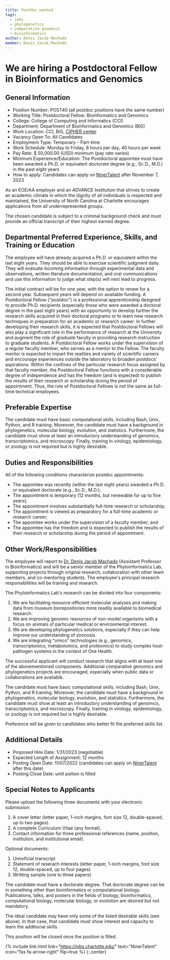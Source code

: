 ```yaml
---
title: Postdoc wanted
tags:
  - jobs
  - phylogenetics
  - comparative genomics
  - bioinformatics
author: Denis Jacob Machado
member: Denis_Jacob_Machado
---
```


# We are hiring a Postdoctoral Fellow in Bioinformatics and Genomics

## General Information

- Position Number: POST40 (all postdoc positions have the same number)
- Working Title: Postdoctoral Fellow: Bioinformatics and Genomics
- College: College of Computing and Informatics (CCI)
- Department: Department of Bioinformatics and Genomics (BiG)
- Work Location: CCI, BiG, [CIPHER center](https://cipher.charlotte.edu/)
- Vacancy Open To: All Candidates
- Employment Type: Temporary - Part-time
- Work Schedule: Monday to Friday, 8 hours per day, 40 hours per week
- Pay Rate: $ 50,000.00 (USD) minimum (pay rate varies)
- Minimum Experience/Education: The Postdoctoral appointee must have been awarded a Ph.D. or equivalent doctorate degree (e.g., Sc.D., M.D.) in the past eight years
- How to apply: Candidates can apply on [NinerTalent](https://jobs.charlotte.edu/) after November 7, 2023

As an EOE/AA employer and an ADVANCE Institution that strives to create an academic climate in which the dignity of all individuals is respected and maintained, the University of North Carolina at Charlotte encourages applications from all underrepresented groups.

The chosen candidate is subject to a criminal background check and must provide an official transcript of their highest earned degree.

## Departmental Preferred Experience, Skills, and Training or Education

The employee will have already acquired a Ph.D. or equivalent within the last eight years. They should be able to exercise scientific judgment daily. They will evaluate incoming information through experimental data and observations, written literature documentation, and oral communications and use this information to judge what step(s) will next lead to progress.

The initial contract will be for one year, with the option to renew for a second year. Subsequent years will depend on available funding.
A Postdoctoral Fellow ("postdoc") is a professional apprenticeship designed to provide Ph.D. recipients (especially those who were awarded a doctoral degree in the past eight years) with an opportunity to develop further the research skills acquired in their doctoral programs or to learn new research techniques in preparation for an academic or research career. In further developing their research skills, it is expected that Postdoctoral Fellows will also play a significant role in the performance of research at the University and augment the role of graduate faculty in providing research instruction to graduate students. A Postdoctoral Fellow works under the supervision of a regular faculty member, who serves as a mentor to the Fellow. The faculty mentor is expected to impart the realities and variety of scientific careers and encourage experiences outside the laboratory to broaden postdocs' aspirations. Within the confines of the particular research focus assigned by that faculty member, the Postdoctoral Fellow functions with a considerable degree of independence and has the freedom (and is expected) to publish the results of their research or scholarship during the period of appointment. Thus, the role of Postdoctoral Fellows is not the same as full-time technical employees.

## Preferable Expertise

The candidate must have basic computational skills, including Bash, Unix, Python, and R training. Moreover, the candidate must have a background in phylogenetics, molecular biology, evolution, and statistics. Furthermore, the candidate must show at least an introductory understanding of genomics, transcriptomics, and microscopy. Finally, training in virology, epidemiology, or zoology is not required but is highly desirable.

## Duties and Responsibilities

All of the following conditions characterize postdoc appointments:

- The appointee was recently (within the last eight years) awarded a Ph.D. or equivalent doctorate (e.g., Sc.D., M.D.);
- The appointment is temporary (12 months, but renewable for up to five years);
- The appointment involves substantially full-time research or scholarship;
- The appointment is viewed as preparatory for a full-time academic or research career;
- The appointee works under the supervision of a faculty member; and
- The appointee has the freedom and is expected to publish the results of their research or scholarship during the period of appointment.

## Other Work/Responsibilities

The employee will report to [Dr. Denis Jacob Machado](https://cipher.charlotte.edu/directory/denis-jacob-machado-phd) (Assistant Professor in Bioinformatics) and will be a senior member of the Phyloinformatics Lab, supporting projects through original research, collaboration with other team members, and co-mentoring students. The employee's principal research responsibilities will be training and research.

The Phyloinformatics Lab's research can be divided into four components:

1. We are facilitating resource-efficient molecular analyses and making data from museum biorepositories more readily available to biomedical research.
2. We are improving genomic resources of non-model organisms with a focus on animals of particular medical or environmental interest.
3. We are developing phylogenetics solutions, especially if they can help improve our understanding of zoonosis.
4. We are integrating "omics" technologies (e.g., genomics, transcriptomics, metabolomics, and proteomics) to study complex host-pathogen systems in the context of One Health.

The successful applicant will conduct research that aligns with at least one of the abovementioned components. Additional comparative genomics and phylogenetics projects are encouraged, especially when public data or collaborations are available.

The candidate must have basic computational skills, including Bash, Unix, Python, and R training. Moreover, the candidate must have a background in phylogenetics, molecular biology, evolution, and statistics. Furthermore, the candidate must show at least an introductory understanding of genomics, transcriptomics, and microscopy. Finally, training in virology, epidemiology, or zoology is not required but is highly desirable.

Preference will be given to candidates who better fit the preferred skills list.

## Additional Details

- Proposed Hire Date: 1/31/2023 (negotiable)
- Expected Length of Assignment: 12 months
- Posting Open Date: 11/07/2022 (candidates can apply on [NinerTalent](https://jobs.charlotte.edu/) after this date)
- Posting Close Date: until psition is filled

## Special Notes to Applicants

Please upload the following three documents with your electronic submission:

1. A cover letter (letter paper, 1-inch margins, font size 12, double-spaced, up to two pages).
2. A complete Curriculum Vitae (any format).
3. Contact information for three professional references (name, position, institution, and institutional email).

Optional documents:

1. Unnoficial transcript
2. Statement of reserach interests (letter paper, 1-inch margins, font size 12, double-spaced, up to four pages)
3. Writting sample (one to three papers)

The candidate must have a doctorate degree. That doctorate degree can be in something other than bioinformatics or computational biology. Publications, talks, and posters in the fields of biology, bioinformatics, computational biology, molecular biology, or evolution are desired but not mandatory.

The ideal candidate may have only some of the listed desirable skills (see above). In that case, that candidate must show interest and capacity to learn the additional skills.

This position will be closed once the position is filled.



{% include link.html link="https://jobs.charlotte.edu/" text="NinerTalent" icon="fas fa-arrow-right" flip=true %}
{:.center}
